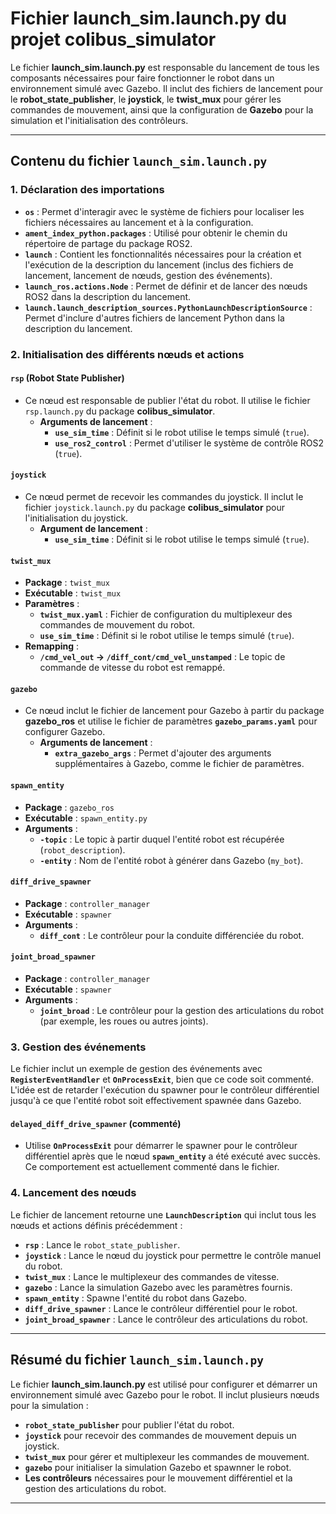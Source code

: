 # Fichier **launch_sim.launch.py** du projet **colibus_simulator**

Le fichier **launch_sim.launch.py** est responsable du lancement de tous les composants nécessaires pour faire fonctionner le robot dans un environnement simulé avec Gazebo. Il inclut des fichiers de lancement pour le **robot_state_publisher**, le **joystick**, le **twist_mux** pour gérer les commandes de mouvement, ainsi que la configuration de **Gazebo** pour la simulation et l'initialisation des contrôleurs.

---

## **Contenu du fichier `launch_sim.launch.py`**

### **1. Déclaration des importations**
- **`os`** : Permet d'interagir avec le système de fichiers pour localiser les fichiers nécessaires au lancement et à la configuration.
- **`ament_index_python.packages`** : Utilisé pour obtenir le chemin du répertoire de partage du package ROS2.
- **`launch`** : Contient les fonctionnalités nécessaires pour la création et l'exécution de la description du lancement (inclus des fichiers de lancement, lancement de nœuds, gestion des événements).
- **`launch_ros.actions.Node`** : Permet de définir et de lancer des nœuds ROS2 dans la description du lancement.
- **`launch.launch_description_sources.PythonLaunchDescriptionSource`** : Permet d'inclure d'autres fichiers de lancement Python dans la description du lancement.

### **2. Initialisation des différents nœuds et actions**

#### **`rsp` (Robot State Publisher)**
- Ce nœud est responsable de publier l'état du robot. Il utilise le fichier `rsp.launch.py` du package **colibus_simulator**.
  - **Arguments de lancement** :
    - **`use_sim_time`** : Définit si le robot utilise le temps simulé (`true`).
    - **`use_ros2_control`** : Permet d'utiliser le système de contrôle ROS2 (`true`).

#### **`joystick`**
- Ce nœud permet de recevoir les commandes du joystick. Il inclut le fichier `joystick.launch.py` du package **colibus_simulator** pour l'initialisation du joystick.
  - **Argument de lancement** :
    - **`use_sim_time`** : Définit si le robot utilise le temps simulé (`true`).

#### **`twist_mux`**
- **Package** : `twist_mux`
- **Exécutable** : `twist_mux`
- **Paramètres** :
  - **`twist_mux.yaml`** : Fichier de configuration du multiplexeur des commandes de mouvement du robot.
  - **`use_sim_time`** : Définit si le robot utilise le temps simulé (`true`).
- **Remapping** :
  - **`/cmd_vel_out` → `/diff_cont/cmd_vel_unstamped`** : Le topic de commande de vitesse du robot est remappé.

#### **`gazebo`**
- Ce nœud inclut le fichier de lancement pour Gazebo à partir du package **gazebo_ros** et utilise le fichier de paramètres **`gazebo_params.yaml`** pour configurer Gazebo.
  - **Arguments de lancement** :
    - **`extra_gazebo_args`** : Permet d'ajouter des arguments supplémentaires à Gazebo, comme le fichier de paramètres.

#### **`spawn_entity`**
- **Package** : `gazebo_ros`
- **Exécutable** : `spawn_entity.py`
- **Arguments** :
  - **`-topic`** : Le topic à partir duquel l'entité robot est récupérée (`robot_description`).
  - **`-entity`** : Nom de l'entité robot à générer dans Gazebo (`my_bot`).

#### **`diff_drive_spawner`**
- **Package** : `controller_manager`
- **Exécutable** : `spawner`
- **Arguments** :
  - **`diff_cont`** : Le contrôleur pour la conduite différenciée du robot.

#### **`joint_broad_spawner`**
- **Package** : `controller_manager`
- **Exécutable** : `spawner`
- **Arguments** :
  - **`joint_broad`** : Le contrôleur pour la gestion des articulations du robot (par exemple, les roues ou autres joints).

### **3. Gestion des événements**
Le fichier inclut un exemple de gestion des événements avec **`RegisterEventHandler`** et **`OnProcessExit`**, bien que ce code soit commenté. L'idée est de retarder l'exécution du spawner pour le contrôleur différentiel jusqu'à ce que l'entité robot soit effectivement spawnée dans Gazebo.

#### **`delayed_diff_drive_spawner`** (commenté)
- Utilise **`OnProcessExit`** pour démarrer le spawner pour le contrôleur différentiel après que le nœud **`spawn_entity`** a été exécuté avec succès. Ce comportement est actuellement commenté dans le fichier.

### **4. Lancement des nœuds**
Le fichier de lancement retourne une **`LaunchDescription`** qui inclut tous les nœuds et actions définis précédemment :
- **`rsp`** : Lance le `robot_state_publisher`.
- **`joystick`** : Lance le nœud du joystick pour permettre le contrôle manuel du robot.
- **`twist_mux`** : Lance le multiplexeur des commandes de vitesse.
- **`gazebo`** : Lance la simulation Gazebo avec les paramètres fournis.
- **`spawn_entity`** : Spawne l'entité du robot dans Gazebo.
- **`diff_drive_spawner`** : Lance le contrôleur différentiel pour le robot.
- **`joint_broad_spawner`** : Lance le contrôleur des articulations du robot.

---

## **Résumé du fichier `launch_sim.launch.py`**

Le fichier **launch_sim.launch.py** est utilisé pour configurer et démarrer un environnement simulé avec Gazebo pour le robot. Il inclut plusieurs nœuds pour la simulation :
- **`robot_state_publisher`** pour publier l'état du robot.
- **`joystick`** pour recevoir des commandes de mouvement depuis un joystick.
- **`twist_mux`** pour gérer et multiplexeur les commandes de mouvement.
- **`gazebo`** pour initialiser la simulation Gazebo et spawnner le robot.
- **Les contrôleurs** nécessaires pour le mouvement différentiel et la gestion des articulations du robot.


---
